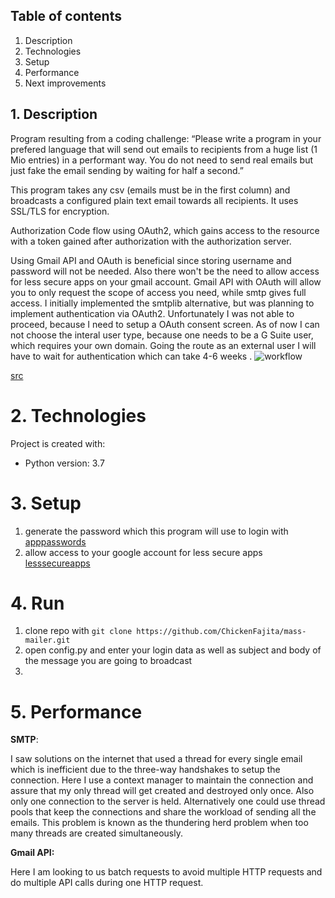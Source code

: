 ## Table of contents
1. Description
2. Technologies
3. Setup
4. Performance
5. Next improvements

## 1. Description
Program resulting from a coding challenge: 
“Please write a program in your prefered language that will send out emails to recipients from a huge list (1 Mio entries) in a performant way. You do not need to send real emails but just fake the email sending by waiting for half a second.”

This program takes any csv (emails must be in the first column) and broadcasts a configured plain text email towards all recipients. It uses SSL/TLS for encryption.

Authorization Code flow using OAuth2, which gains access to the resource with a token gained after authorization with the authorization server.

Using Gmail API and OAuth is beneficial since storing username and password will not be needed. Also there won't be the need to allow access for less secure apps on your gmail account. Gmail API with OAuth will allow you to only request the scope of access you need, while smtp gives full access.
I initially implemented the smtplib alternative, but was planning to implement authentication via OAuth2. Unfortunately I was not able to proceed, because I need to setup a OAuth consent screen.
As of now I can not choose the interal user type, because one needs to be a G Suite user, which requires your own domain. Going the route as an external user I will have to wait for authentication which can take 4-6 weeks
.
![workflow](https://miro.medium.com/max/1400/0*IsGZosgvxFHqNJYA.)

[src](https://miro.medium.com/max/1400/0*IsGZosgvxFHqNJYA.)

# 2. Technologies
Project is created with:
- Python version: 3.7

# 3. Setup
1. generate the password which this program will use to login with [apppasswords](https://myaccount.google.com/apppasswords)
2. allow access to your google account for less secure apps [lesssecureapps](https://myaccount.google.com/lessecureapps)

# 4. Run
1. clone repo with `git clone https://github.com/ChickenFajita/mass-mailer.git`
2. open config.py and enter your login data as well as subject and body of the message you are going to broadcast
3. 

# 5. Performance

**SMTP**:

I saw solutions on the internet that used a thread for every single email which is inefficient due to the three-way handshakes to setup the connection.
Here I use a context manager to maintain the connection and assure that my only thread will get created and destroyed only once. Also only one connection to the server is held.
Alternatively one could use thread pools that keep the connections and share the workload of sending all the emails. This problem is known as the thundering herd problem when too many threads are created simultaneously.

**Gmail API:**

Here I am looking to us batch requests to avoid multiple HTTP requests and do multiple API calls during one HTTP request.
